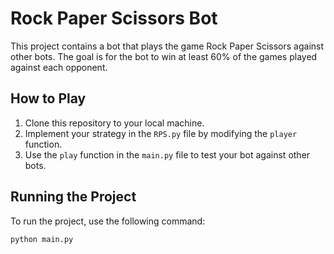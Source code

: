 # Rock Paper Scissors Bot

This project contains a bot that plays the game Rock Paper Scissors against other bots. The goal is for the bot to win at least 60% of the games played against each opponent.

## How to Play

1. Clone this repository to your local machine.
2. Implement your strategy in the `RPS.py` file by modifying the `player` function.
3. Use the `play` function in the `main.py` file to test your bot against other bots.

## Running the Project

To run the project, use the following command:
```bash
python main.py
